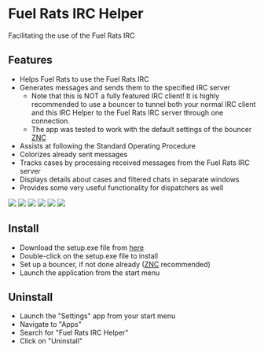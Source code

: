 # Fuel Rats IRC Helper
Facilitating the use of the Fuel Rats IRC

## Features
+ Helps Fuel Rats to use the Fuel Rats IRC
+ Generates messages and sends them to the specified IRC server
  + Note that this is NOT a fully featured IRC client! It is highly recommended to use a bouncer to tunnel both your normal IRC client and this IRC Helper to the Fuel Rats IRC server through one connection.
  + The app was tested to work with the default settings of the bouncer <a href="https://wiki.znc.in/" target="_blank">ZNC</a>
+ Assists at following the Standard Operating Procedure
+ Colorizes already sent messages
+ Tracks cases by processing received messages from the Fuel Rats IRC server
+ Displays details about cases and filtered chats in separate windows
+ Provides some very useful functionality for dispatchers as well
<img src="https://i.imgur.com/w3joC2T.png">
<img src="https://i.imgur.com/9xIjBuY.png">
<img src="https://i.imgur.com/OMTV86k.png">
<img src="https://i.imgur.com/BbkHXzJ.png">
<img src="https://i.imgur.com/6Bggmsn.png">
<img src="https://i.imgur.com/IB4o8Gy.png">

## Install
+ Download the setup.exe file from <a href="https://fuelrats.net/Fuel-Rats-IRC-Helper/setup.exe" target="_blank">here</a>
+ Double-click on the setup.exe file to install
+ Set up a bouncer, if not done already (<a href="https://wiki.znc.in/" target="_blank">ZNC</a> recommended)
+ Launch the application from the start menu

## Uninstall
+ Launch the "Settings" app from your start menu
+ Navigate to "Apps"
+ Search for "Fuel Rats IRC Helper"
+ Click on "Uninstall"